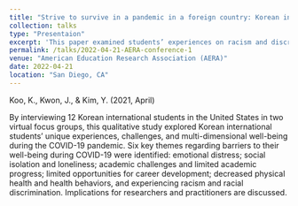 ```yaml
---
title: "Strive to survive in a pandemic in a foreign country: Korean international students’ well-being during covid-19"
collection: talks
type: "Presentaion"
excerpt: 'This paper examined students’ experiences on racism and discrimination during the COVID-19 pandemic.'
permalink: /talks/2022-04-21-AERA-conference-1
venue: "American Education Research Association (AERA)"
date: 2022-04-21
location: "San Diego, CA"
---
```


Koo, K., Kwon, J., & Kim, Y. (2021, April)

By interviewing 12 Korean international students in the United States in two virtual focus groups, this qualitative study explored Korean international students’ unique experiences, challenges, and multi-dimensional well-being during the COVID-19 pandemic. Six key themes regarding barriers to their well-being during COVID-19 were identified: emotional distress; social isolation and loneliness; academic challenges and limited academic progress; limited opportunities for career development; decreased physical health and health behaviors, and experiencing racism and racial discrimination. Implications for researchers and practitioners are discussed.
